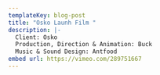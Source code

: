 ```yaml
---
templateKey: blog-post
title: "Osko Launh Film "
description: |-
  Client: Osko
  Production, Direction & Animation: Buck
  Music & Sound Design: Antfood
embed url: https://vimeo.com/289751667
---
```

